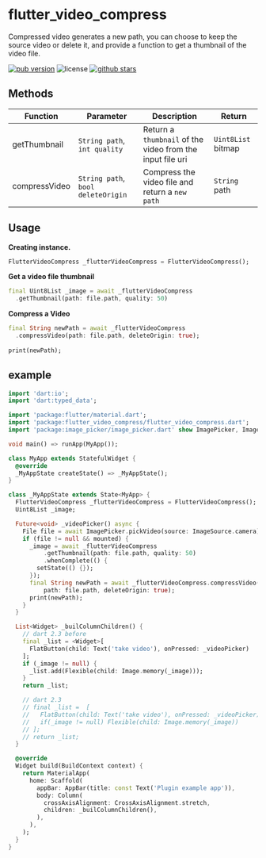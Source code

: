 # flutter_video_compress

Compressed video generates a new path, you can choose to keep the source video or delete it, and provide a function to get a thumbnail of the video file.

<p align="left">
  <a href="https://pub.dartlang.org/packages/flutter_video_compress"><img alt="pub version" src="https://img.shields.io/pub/v/flutter_video_compress.svg"></a>
  <img alt="license" src="https://img.shields.io/github/license/TenkaiRuri/flutter_video_compress.svg">
  <a href="https://github.com/TenkaiRuri/flutter_video_compress"><img alt="github stars" src="https://img.shields.io/github/stars/TenkaiRuri/flutter_video_compress.svg?style=social&label=Stars"></a>
</p>

## Methods
|Function|Parameter|Description|Return|
|--|--|--|--|
|getThumbnail|`String path`, `int quality`|Return a `thumbnail` of the video from the input file uri|`Uint8List` bitmap|
|compressVideo|`String path`, `bool deleteOrigin`|Compress the video file and return a `new path`|`String` path|

## Usage
**Creating instance.**
```dart
FlutterVideoCompress _flutterVideoCompress = FlutterVideoCompress();
```

**Get a video file thumbnail**
```dart
final Uint8List _image = await _flutterVideoCompress
  .getThumbnail(path: file.path, quality: 50)
```

**Compress a Video**
```dart
final String newPath = await _flutterVideoCompress
  .compressVideo(path: file.path, deleteOrigin: true);
  
print(newPath);
```

## example
```dart
import 'dart:io';
import 'dart:typed_data';

import 'package:flutter/material.dart';
import 'package:flutter_video_compress/flutter_video_compress.dart';
import 'package:image_picker/image_picker.dart' show ImagePicker, ImageSource;

void main() => runApp(MyApp());

class MyApp extends StatefulWidget {
  @override
  _MyAppState createState() => _MyAppState();
}

class _MyAppState extends State<MyApp> {
  FlutterVideoCompress _flutterVideoCompress = FlutterVideoCompress();
  Uint8List _image;

  Future<void> _videoPicker() async {
    File file = await ImagePicker.pickVideo(source: ImageSource.camera);
    if (file != null && mounted) {
      _image = await _flutterVideoCompress
          .getThumbnail(path: file.path, quality: 50)
          .whenComplete(() {
        setState(() {});
      });
      final String newPath = await _flutterVideoCompress.compressVideo(
          path: file.path, deleteOrigin: true);
      print(newPath);
    }
  }

  List<Widget> _builColumnChildren() {
    // dart 2.3 before
    final _list = <Widget>[
      FlatButton(child: Text('take video'), onPressed: _videoPicker)
    ];
    if (_image != null) {
      _list.add(Flexible(child: Image.memory(_image)));
    }
    return _list;

    // dart 2.3
    // final _list =  [
    //   FlatButton(child: Text('take video'), onPressed: _videoPicker),
    //   if(_image != null) Flexible(child: Image.memory(_image))
    // ];
    // return _list;
  }

  @override
  Widget build(BuildContext context) {
    return MaterialApp(
      home: Scaffold(
        appBar: AppBar(title: const Text('Plugin example app')),
        body: Column(
          crossAxisAlignment: CrossAxisAlignment.stretch,
          children: _builColumnChildren(),
        ),
      ),
    );
  }
}
```
